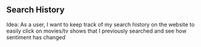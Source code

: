 ## Search History

Idea: As a user, I want to keep track of my search history on the website to easily click on movies/tv shows that I previously searched and see how sentiment has changed
